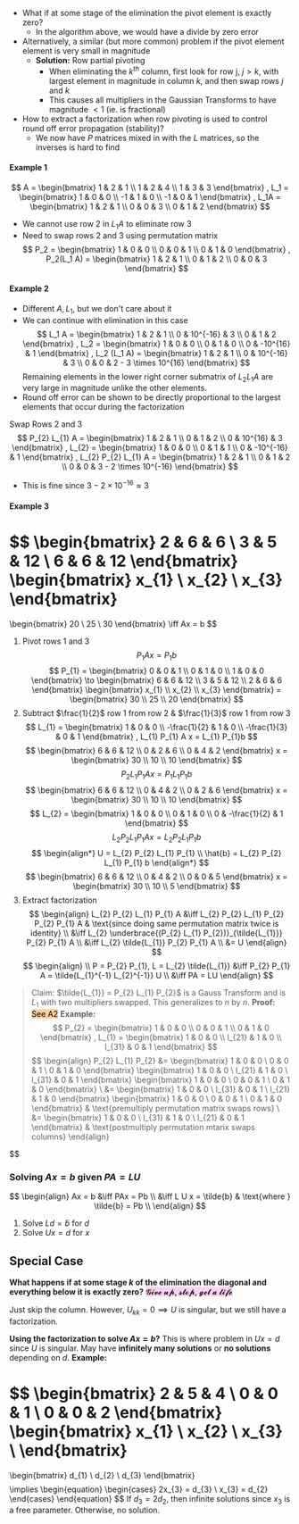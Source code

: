 - What if at some stage of the elimination the pivot element is exactly zero?
	- In the algorithm above, we would have a divide by zero error
- Alternatively, a similar (but more common) problem if the pivot element element is very small in magnitude
	- **Solution:** Row partial pivoting
		- When eliminating the $k^{th}$ column, first look for row j, $j > k$, with largest element in magnitude in column $k$, and then swap rows $j$ and $k$
		- This causes all multipliers in the Gaussian Transforms to have magnitude $< 1$ (ie. is fractional)
- How to extract a factorization when row pivoting is used to control round off error propagation (stability)?
	- We now have $P$ matrices mixed in with the $L$ matrices, so the inverses is hard to find

#### Example 1
$$
A = 
\begin{bmatrix}
	1 & 2 & 1 \\
	1 & 2 & 4 \\
	1 & 3 & 3
\end{bmatrix}
,
L_1 =
\begin{bmatrix}
	1 & 0 & 0 \\
	-1 & 1 & 0 \\
	-1 & 0 & 1
\end{bmatrix}
,
L_1A = 
\begin{bmatrix}
	1 & 2 & 1 \\
	0 & 0 & 3 \\
	0 & 1 & 2
\end{bmatrix}
$$
- We cannot use row 2 in $L_1A$ to eliminate row 3
- Need to swap rows 2 and 3 using permutation matrix
$$
P_2 =
\begin{bmatrix}
	1 & 0 & 0 \\
	0 & 0 & 1 \\
	0 & 1 & 0
\end{bmatrix}
,
P_2(L_1 A) =
\begin{bmatrix}
	1 & 2 & 1 \\
	0 & 1 & 2 \\
	0 & 0 & 3
\end{bmatrix}
$$
#### Example 2
- Different $A, L_1$, but we don't care about it
- We can continue with elimination in this case
$$
L_1 A = 
\begin{bmatrix}
	1 & 2 & 1 \\
	0 & 10^{-16} & 3 \\
	0 & 1 & 2
\end{bmatrix}
,
L_2 =
\begin{bmatrix}
	1 & 0 & 0 \\
	0 & 1 & 0 \\
	0 & -10^{16} & 1
\end{bmatrix}
,
L_2 (L_1 A) =
\begin{bmatrix}
	1 & 2 & 1 \\
	0 & 10^{-16} & 3 \\
	0 & 0 & 2 - 3 \times 10^{16}
\end{bmatrix}
$$
Remaining elements in the lower right corner submatrix of $L_2 L_1 A$ are very large in magnitude unlike the other elements.
- Round off error can be shown to be directly proportional to the largest elements that occur during the factorization

Swap Rows 2 and 3
$$
P_{2} L_{1} A = 
\begin{bmatrix}
1 & 2 & 1 \\
0 & 1 & 2 \\
0 & 10^{16} & 3 
\end{bmatrix}
,
L_{2} = 
\begin{bmatrix}
1 & 0 & 0 \\
0 & 1 & 1 \\
0 & -10^{-16} & 1
\end{bmatrix}
,
L_{2} P_{2} L_{1} A =
\begin{bmatrix}
1 & 2 & 1 \\
0 & 1 & 2 \\
0 & 0 & 3 - 2 \times 10^{-16}
\end{bmatrix}
$$
- This is fine since $3 - 2 \times 10^{-16} \approx 3$

#### Example 3
$$
\begin{bmatrix}
2 & 6 & 6 \\
3 & 5 & 12 \\
6 & 6 & 12
\end{bmatrix}
\begin{bmatrix}
x_{1} \\
x_{2}  \\
x_{3} 
\end{bmatrix}
=
\begin{bmatrix}
20 \\
25 \\
30
\end{bmatrix}
\iff Ax = b
$$
1. Pivot rows 1 and 3
$$
P_{1} A x = P_{1} b
$$
$$
P_{1} =
\begin{bmatrix}
0 & 0 & 1 \\
0 & 1 & 0 \\
1 & 0 & 0
\end{bmatrix}
\to
\begin{bmatrix}
6 & 6 & 12 \\
3 & 5 & 12 \\
2 & 6 & 6
\end{bmatrix}
\begin{bmatrix}
x_{1} \\
x_{2}  \\
x_{3} 
\end{bmatrix}
=
\begin{bmatrix}
30 \\
25 \\
20
\end{bmatrix}
$$
2. Subtract $\frac{1}{2}$ row 1 from row 2 & $\frac{1}{3}$ row 1 from row 3
$$
L_{1} =
\begin{bmatrix}
1 & 0 & 0 \\
-\frac{1}{2} & 1 & 0 \\
-\frac{1}{3} & 0 & 1
\end{bmatrix}
,
L_{1} P_{1} A x = L_{1} P_{1}b
$$
$$
\begin{bmatrix}
6 & 6 & 12 \\
0 & 2 & 6 \\
0 & 4 & 2
\end{bmatrix}
x =
\begin{bmatrix}
30 \\
10 \\
10
\end{bmatrix}
$$
$$
P_{2} L_{1} P_{1} A x = P_{1} L_{1} P_{1} b
$$
$$
\begin{bmatrix}
6 & 6 & 12 \\
0 & 4 & 2 \\
0 & 2 & 6
\end{bmatrix}
x = 
\begin{bmatrix}
30 \\
10 \\
10
\end{bmatrix}
$$
$$
L_{2} =
\begin{bmatrix}
1 & 0 & 0 \\
0 & 1 & 0 \\
0 & -\frac{1}{2} & 1
\end{bmatrix}
$$
$$
L_{2} P_{2} L_{1} P_{1} A x = L_{2} P_{2} L_{1} P_{1} b
$$
$$
\begin{align*}
U = L_{2} P_{2} L_{1} P_{1} \\
\hat{b} = L_{2} P_{2} L_{1} P_{1} b
\end{align*}
$$
$$
\begin{bmatrix}
6 & 6 & 12 \\
0 & 4 & 2 \\
0 & 0 & 5
\end{bmatrix}
x =
\begin{bmatrix}
30 \\
10 \\
5
\end{bmatrix}
$$
3. Extract factorization
$$
\begin{align}
L_{2} P_{2} L_{1} P_{1} A &\iff L_{2} P_{2} L_{1} P_{2} P_{2} P_{1} A & \text{since doing same permutation matrix twice is identity} \\
&\iff L_{2} \underbrace{(P_{2} L_{1} P_{2})}_{\tilde{L_{1}}} P_{2} P_{1} A \\
&\iff L_{2} \tilde{L_{1}} P_{2} P_{1} A \\
&= U
\end{align}
$$
$$
\begin{align} \\
P = P_{2} P_{1}, L = L_{2} \tilde{L_{1}}
&\iff P_{2} P_{1} A = \tilde{L_{1}^{-1} L_{2}^{-1}} U \\
&\iff PA = LU
\end{align}
$$
> Claim: $\tilde{L_{1}} = P_{2} L_{1} P_{2}$ is a Gauss Transform and is $L_{1}$ with two multipliers swapped. This generalizes to $n$ by $n$.
> **Proof:** <mark style="background: #FFB86CA6;">See A2</mark>
> **Example:**
$$
P_{2} =
\begin{bmatrix}
1 & 0 & 0 \\
0 & 0 & 1 \\
0 & 1 & 0
\end{bmatrix}
,
L_{1} =
\begin{bmatrix}
1 & 0 & 0 \\
l_{21} & 1 & 0 \\
l_{31} & 0 & 1
\end{bmatrix}
$$
$$
\begin{align}
P_{2} L_{1} P_{2} &=
\begin{bmatrix}
1 & 0 & 0 \\
0 & 0 & 1 \\
0 & 1 & 0
\end{bmatrix}
\begin{bmatrix}
1 & 0 & 0 \\
l_{21} & 1 & 0 \\
l_{31} & 0 & 1
\end{bmatrix}
\begin{bmatrix}
1 & 0 & 0 \\
0 & 0 & 1 \\
0 & 1 & 0
\end{bmatrix} \\
&=
\begin{bmatrix}
1 & 0 & 0 \\
l_{31} & 0 & 1 \\
l_{21} & 1 & 0
\end{bmatrix}
\begin{bmatrix}
1 & 0 & 0 \\
0 & 0 & 1 \\
0 & 1 & 0
\end{bmatrix} & \text{premultiply permutation matrix swaps rows} \\
&=
\begin{bmatrix}
1 & 0 & 0 \\
l_{31} & 1 & 0 \\
l_{21} & 0 & 1
\end{bmatrix} & \text{postmultiply permutation mtarix swaps columns}
\end{align}

$$

### Solving $Ax = b$ given $PA = LU$
$$
\begin{align}
Ax = b &\iff PAx = Pb \\
&\iff L U x = \tilde{b} & \text{where } \tilde{b} = Pb \\
\end{align}
$$
1. Solve $Ld = \tilde{b}$ for $d$
2. Solve $Ux = d$ for $x$

## Special Case
**What happens if at some stage $k$ of the elimination the diagonal and everything below it is exactly zero?**
<mark style="background: #FFB8EBA6;">𝓖𝓲𝓿𝓮 𝓾𝓹, 𝓼𝓽𝓸𝓹, 𝓰𝓮𝓽 𝓪 𝓵𝓲𝓯𝓮</mark>

Just skip the column.
However, $U_{kk} = 0 \implies U$ is singular, but we still have a factorization.

**Using the factorization to solve $Ax = b$?**
This is where problem in $Ux = d$ since $U$ is singular.
May have **infinitely many solutions** or **no solutions** depending on $d$.
**Example:**

$$
\begin{bmatrix}
2 & 5 & 4 \\
0 & 0 & 1 \\
0 & 0 & 2
\end{bmatrix}
\begin{bmatrix}
x_{1} \\
x_{2} \\
x_{3} \\
\end{bmatrix}
=
\begin{bmatrix}
d_{1} \\
d_{2} \\
d_{3}
\end{bmatrix}
$$
$$
\implies
\begin{equation}
\begin{cases}
2x_{3} = d_{3} \\
x_{3} = d_{2}
\end{cases}
\end{equation}
$$
If $d_{3} = 2d_{2}$, then infinite solutions since $x_{3}$ is a free parameter. Otherwise, no solution.